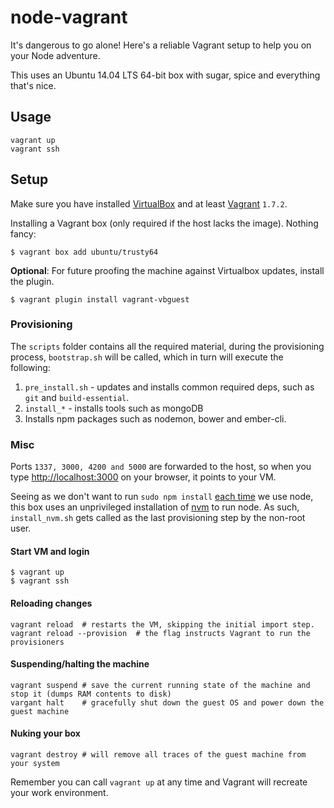 # node-vagrant

It's dangerous to go alone! Here's a reliable Vagrant setup to help you on your Node adventure.

This uses an Ubuntu 14.04 LTS 64-bit box with sugar, spice and everything that's nice.

## Usage

    vagrant up
    vagrant ssh


## Setup

Make sure you have installed [VirtualBox] and at least [Vagrant] `1.7.2`.

Installing a Vagrant box (only required if the host lacks the image). Nothing fancy:

    $ vagrant box add ubuntu/trusty64

**Optional**: For future proofing the machine against Virtualbox updates, install the plugin.

    $ vagrant plugin install vagrant-vbguest


### Provisioning

The `scripts` folder contains all the required material, during the provisioning process, `bootstrap.sh` will be called, which in turn will execute the following:

  1. `pre_install.sh` - updates and installs common required deps, such as `git` and `build-essential`.
  2. `install_*` - installs tools such as mongoDB
  3. Installs npm packages such as nodemon, bower and ember-cli.

### Misc

Ports `1337, 3000, 4200 and 5000` are forwarded to the host, so when you type [http://localhost:3000](http://localhost:3000) on your browser, it points to your VM.

Seeing as we don't want to run `sudo npm install` [each time](http://stackoverflow.com/a/27429191/992453) we use node, this box uses an unprivileged installation of [nvm] to run node.
As such, `install_nvm.sh` gets called as the last provisioning step by the non-root user.


#### Start VM and login

    $ vagrant up
    $ vagrant ssh

#### Reloading changes

    vagrant reload  # restarts the VM, skipping the initial import step.
    vagrant reload --provision  # the flag instructs Vagrant to run the provisioners

#### Suspending/halting the machine

    vagrant suspend # save the current running state of the machine and stop it (dumps RAM contents to disk)
    vargant halt    # gracefully shut down the guest OS and power down the guest machine

#### Nuking your box

    vagrant destroy # will remove all traces of the guest machine from your system

Remember you can call `vagrant up` at any time and Vagrant will recreate your work environment.


[VirtualBox]: https://www.virtualbox.org/wiki/Downloads
[Vagrant]: http://www.vagrantup.com/downloads.html
[nvm]: https://github.com/creationix/nvm

